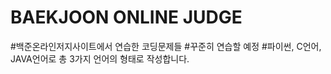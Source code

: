 # BAEKJOON ONLINE JUDGE

#백준온라인저지사이트에서 연습한 코딩문제들
#꾸준히 연습할 예정
#파이썬, C언어, JAVA언어로 총 3가지 언어의 형태로 작성합니다.
